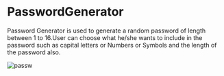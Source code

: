 # PasswordGenerator
Password Generator is used to generate a random password of length between 1 to 16.User can choose what he/she wants to include in the password such as capital letters or Numbers or Symbols and the length of the password also.

![passw](https://user-images.githubusercontent.com/59798427/97798663-15944f00-1c4e-11eb-9d38-76d02399481f.png)


